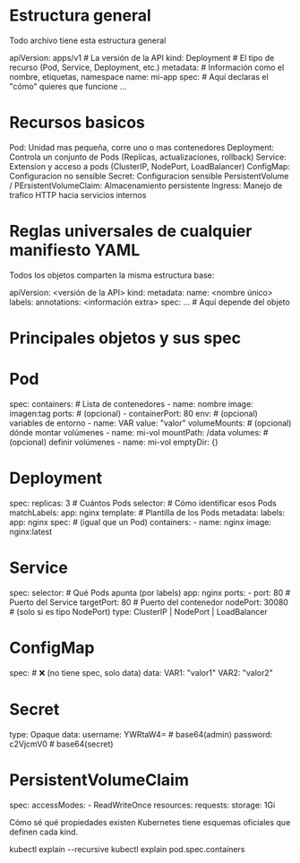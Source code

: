 # Estructura general

Todo archivo tiene esta estructura general

apiVersion: apps/v1   # La versión de la API
kind: Deployment      # El tipo de recurso (Pod, Service, Deployment, etc.)
metadata:             # Información como el nombre, etiquetas, namespace
  name: mi-app
spec:                 # Aquí declaras el "cómo" quieres que funcione
  ...


# Recursos basicos

Pod: Unidad mas pequeña, corre uno o mas contenedores
Deployment: Controla un conjunto de Pods (Replicas, actualizaciones, rollback)
Service: Extension y acceso a pods (ClusterIP, NodePort, LoadBalancer)
ConfigMap: Configuracion no sensible
Secret: Configuracion sensible
PersistentVolume / PErsistentVolumeClaim: Almacenamiento persistente
Ingress: Manejo de trafico HTTP hacia servicios internos


# Reglas universales de cualquier manifiesto YAML

Todos los objetos comparten la misma estructura base:

apiVersion: <versión de la API>
kind: <tipo de objeto>
metadata:
  name: <nombre único>
  labels: <pares clave-valor para identificar>
  annotations: <información extra>
spec:
  ... # Aquí depende del objeto

# Principales objetos y sus spec

# Pod

spec:
  containers:                # Lista de contenedores
    - name: nombre
      image: imagen:tag
      ports:                 # (opcional)
        - containerPort: 80
      env:                   # (opcional) variables de entorno
        - name: VAR
          value: "valor"
      volumeMounts:          # (opcional) dónde montar volúmenes
        - name: mi-vol
          mountPath: /data
  volumes:                   # (opcional) definir volúmenes
    - name: mi-vol
      emptyDir: {}

# Deployment

spec:
  replicas: 3                      # Cuántos Pods
  selector:                        # Cómo identificar esos Pods
    matchLabels:
      app: nginx
  template:                        # Plantilla de los Pods
    metadata:
      labels:
        app: nginx
    spec:                          # (igual que un Pod)
      containers:
        - name: nginx
          image: nginx:latest

# Service

spec:
  selector:                # Qué Pods apunta (por labels)
    app: nginx
  ports:
    - port: 80             # Puerto del Service
      targetPort: 80       # Puerto del contenedor
      nodePort: 30080      # (solo si es tipo NodePort)
  type: ClusterIP | NodePort | LoadBalancer


# ConfigMap

spec:   # ❌ (no tiene spec, solo data)
data:
  VAR1: "valor1"
  VAR2: "valor2"


# Secret

type: Opaque
data:
  username: YWRtaW4=   # base64(admin)
  password: c2VjcmV0   # base64(secret)

# PersistentVolumeClaim
spec:
  accessModes:
    - ReadWriteOnce
  resources:
    requests:
      storage: 1Gi


Cómo sé qué propiedades existen
Kubernetes tiene esquemas oficiales que definen cada kind.

kubectl explain <Resource> --recursive
kubectl explain pod.spec.containers